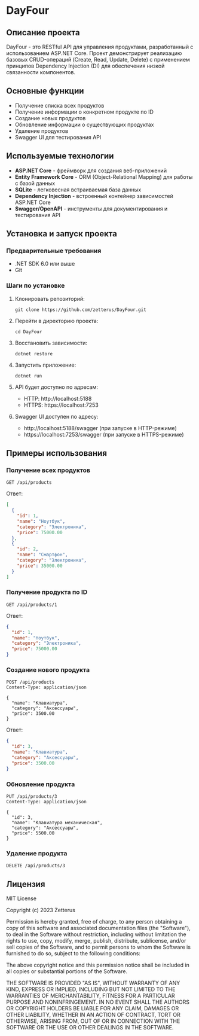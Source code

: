 # DayFour

## Описание проекта
DayFour - это RESTful API для управления продуктами, разработанный с использованием ASP.NET Core. Проект демонстрирует реализацию базовых CRUD-операций (Create, Read, Update, Delete) с применением принципов Dependency Injection (DI) для обеспечения низкой связанности компонентов.

## Основные функции
- Получение списка всех продуктов
- Получение информации о конкретном продукте по ID
- Создание новых продуктов
- Обновление информации о существующих продуктах
- Удаление продуктов
- Swagger UI для тестирования API

## Используемые технологии
- **ASP.NET Core** - фреймворк для создания веб-приложений
- **Entity Framework Core** - ORM (Object-Relational Mapping) для работы с базой данных
- **SQLite** - легковесная встраиваемая база данных
- **Dependency Injection** - встроенный контейнер зависимостей ASP.NET Core
- **Swagger/OpenAPI** - инструменты для документирования и тестирования API

## Установка и запуск проекта

### Предварительные требования
- .NET SDK 6.0 или выше
- Git

### Шаги по установке
1. Клонировать репозиторий:
   ```
   git clone https://github.com/zetterus/DayFour.git
   ```

2. Перейти в директорию проекта:
   ```
   cd DayFour
   ```

3. Восстановить зависимости:
   ```
   dotnet restore
   ```

4. Запустить приложение:
   ```
   dotnet run
   ```

5. API будет доступно по адресам:
   - HTTP: http://localhost:5188
   - HTTPS: https://localhost:7253

6. Swagger UI доступен по адресу:
   - http://localhost:5188/swagger (при запуске в HTTP-режиме)
   - https://localhost:7253/swagger (при запуске в HTTPS-режиме)

## Примеры использования

### Получение всех продуктов

```http
GET /api/products
```

Ответ:
```json
[
  {
    "id": 1,
    "name": "Ноутбук",
    "category": "Электроника",
    "price": 75000.00
  },
  {
    "id": 2,
    "name": "Смартфон",
    "category": "Электроника",
    "price": 35000.00
  }
]
```

### Получение продукта по ID

```http
GET /api/products/1
```

Ответ:
```json
{
  "id": 1,
  "name": "Ноутбук",
  "category": "Электроника",
  "price": 75000.00
}
```

### Создание нового продукта

```http
POST /api/products
Content-Type: application/json

{
  "name": "Клавиатура",
  "category": "Аксессуары",
  "price": 3500.00
}
```

Ответ:
```json
{
  "id": 3,
  "name": "Клавиатура",
  "category": "Аксессуары",
  "price": 3500.00
}
```

### Обновление продукта

```http
PUT /api/products/3
Content-Type: application/json

{
  "id": 3,
  "name": "Клавиатура механическая",
  "category": "Аксессуары",
  "price": 5500.00
}
```

### Удаление продукта

```http
DELETE /api/products/3
```

## Лицензия
MIT License

Copyright (c) 2023 Zetterus

Permission is hereby granted, free of charge, to any person obtaining a copy
of this software and associated documentation files (the "Software"), to deal
in the Software without restriction, including without limitation the rights
to use, copy, modify, merge, publish, distribute, sublicense, and/or sell
copies of the Software, and to permit persons to whom the Software is
furnished to do so, subject to the following conditions:

The above copyright notice and this permission notice shall be included in all
copies or substantial portions of the Software.

THE SOFTWARE IS PROVIDED "AS IS", WITHOUT WARRANTY OF ANY KIND, EXPRESS OR
IMPLIED, INCLUDING BUT NOT LIMITED TO THE WARRANTIES OF MERCHANTABILITY,
FITNESS FOR A PARTICULAR PURPOSE AND NONINFRINGEMENT. IN NO EVENT SHALL THE
AUTHORS OR COPYRIGHT HOLDERS BE LIABLE FOR ANY CLAIM, DAMAGES OR OTHER
LIABILITY, WHETHER IN AN ACTION OF CONTRACT, TORT OR OTHERWISE, ARISING FROM,
OUT OF OR IN CONNECTION WITH THE SOFTWARE OR THE USE OR OTHER DEALINGS IN THE
SOFTWARE.
